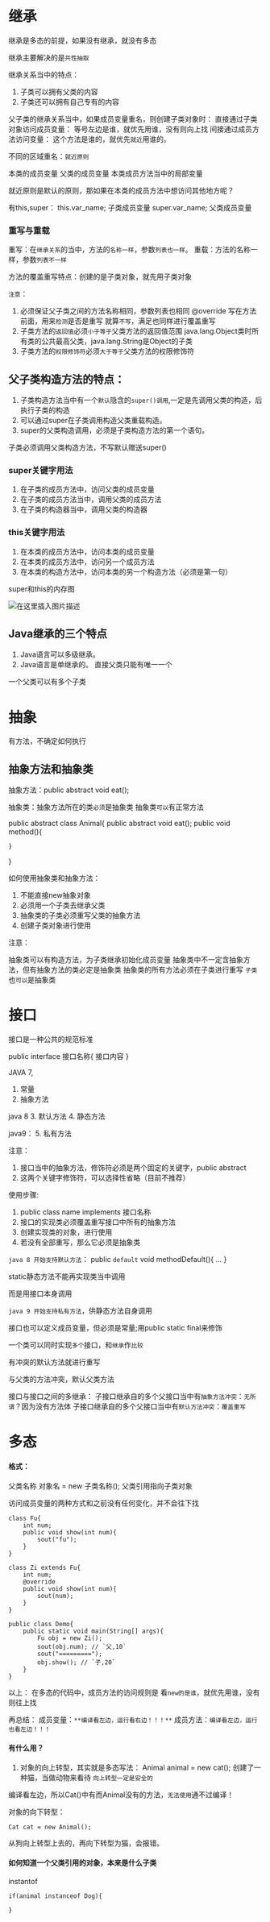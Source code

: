 # 继承

继承是多态的前提，如果没有继承，就没有多态

继承主要解决的是`共性抽取`

继承关系当中的特点：
1. 子类可以拥有父类的内容
2. 子类还可以拥有自己专有的内容 

父子类的继承关系当中，如果成员变量重名，则创建子类对象时：
直接通过子类对象访问成员变量：
    等号左边是谁，就优先用谁，没有则向上找
间接通过成员方法访问变量：
    这个方法是谁的，就优先`就近`用谁的。

不同的区域重名：`就近原则`

本类的成员变量
父类的成员变量
本类成员方法当中的局部变量

就近原则是默认的原则，那如果在本类的成员方法中想访问其他地方呢？

有this,super：
this.var_name; 子类成员变量
super.var_name; 父类成员变量

### 重写与重载

重写：在`继承关系`的当中，方法的`名称一样`，参数`列表也一样`。
重载：方法的名称一样，参数`列表不一样`

方法的覆盖重写特点：创建的是子类对象，就先用子类对象

`注意`：
1. 必须保证父子类之间的方法名称相同，参数列表也相同
@override 写在方法前面，用来`检测`是否是重写
就算`不写`，满足也同样进行覆盖重写
2.  子类方法的`返回值`必须`小于等于`父类方法的返回值范围
java.lang.Object类时所有类的公共最高父类，java.lang.String是Object的子类
3. 子类方法的`权限修饰符`必须`大于等于`父类方法的权限修饰符 

## 父子类构造方法的特点：

1. 子类构造方法当中有一个`默认`隐含的`super()调用`,一定是先调用父类的构造，后执行子类的构造
2. 可以通过super在子类调用构造父类重载构造。
3. super的父类构造调用，必须是子类构造方法的第一个语句。

子类必须调用父类构造方法，不写默认赠送super()

### super关键字用法

1. 在子类的成员方法中，访问父类的成员变量
2. 在子类的成员方法当中，调用父类的成员方法
3. 在子类的构造器当中，调用父类的构造器

### this关键字用法

1. 在本类的成员方法中，访问本类的成员变量
2. 在本类的成员方法中，访问另一个成员方法
3. 在本类的构造方法中，访问本类的另一个构造方法（必须是第一句）

super和this的内存图

![在这里插入图片描述](https://img-blog.csdnimg.cn/20190928142725322.png?x-oss-process=image/watermark,type_ZmFuZ3poZW5naGVpdGk,shadow_10,text_aHR0cHM6Ly9ibG9nLmNzZG4ubmV0L2EyNDUyOTMyMDY=,size_16,color_FFFFFF,t_70)

## Java继承的三个特点

1. Java语言可以多级继承。
2. Java语言是单继承的。
直接父类只能有唯一一个

一个父类可以有多个子类

# 抽象

有方法，不确定如何执行

## 抽象方法和抽象类

抽象方法：public abstract void eat();

抽象类：抽象方法所在的类`必须`是抽象类
抽象类`可以`有正常方法

public abstract class Animal{
    public abstract void eat();
    public void method(){

    }
}

如何使用抽象类和抽象方法：
1. 不能直接new抽象对象
2. 必须用一个子类去继承父类
3. 抽象类的子类必须重写父类的抽象方法
4. 创建子类对象进行使用

注意：

抽象类可以有构造方法，为子类继承初始化成员变量
抽象类中不一定含抽象方法，但有抽象方法的类必定是抽象类
抽象类的所有方法必须在子类进行重写
`子类`也`可以`是抽象类

# 接口

接口是一种公共的规范标准

public interface 接口名称{
    接口内容
}

JAVA 7,
1. 常量
2. 抽象方法

java 8
3. 默认方法
4. 静态方法

java9：
5. 私有方法

注意：
1. 接口当中的抽象方法，修饰符必须是两个固定的关键字，public abstract
2. 这两个关键字修饰符，可以选择性省略（目前不推荐）

使用步骤:
1. public class name implements 接口名称
2. 接口的实现类必须覆盖重写接口中所有的抽象方法
3. 创建实现类的对象，进行使用
4. 若没有全部重写，那么它必须是抽象类

`java 8 开始支持默认方法`：
public `default` void methodDefault(){
    ...
}

static静态方法不能再实现类当中调用

而是用接口本身调用

`java 9 开始支持私有方法`，供静态方法自身调用

接口也可以定义成员变量，但必须是常量;用public static final来修饰

一个类可以同时实现`多个`接口，和`继承`作`比较`

有冲突的默认方法就进行重写

与父类的方法冲突，默认父类方法

接口与接口之间的多继承：
子接口继承自的多个父接口当中有`抽象方法冲突`：`无所谓`？因为没有方法体
子接口继承自的多个父接口当中有`默认方法冲突`：`覆盖重写`

# 多态

#### 格式：
父类名称 对象名 = new 子类名称();
父类引用指向子类对象

访问成员变量的两种方式和之前没有任何变化，并不会往下找
```
class Fu{
    int num;
    public void show(int num){
        sout("fu");
    }
}

class Zi extends Fu{
    int num;
    @override
    public void show(int num){
        sout(num);
    }
}

public class Demo{
    public static void main(String[] args){
        Fu obj = new Zi();
        sout(obj.num); // `父,10`
        sout("=========");
        obj.show(); // `子,20`
    }
}
```

以上：
在多态的代码中，成员方法的访问规则是
看`new的是谁`，就优先用谁，没有则往上找

再总结：
成员变量：`**编译看左边，运行看右边！！！**`
成员方法：`编译看左边，运行也看左边！！！`

#### 有什么用？
 
1. 对象的向上转型，其实就是多态写法：
Animal animal = new cat();
创建了一种猫，当做动物来看待
`向上转型一定是安全的`

编译看左边，所以Cat()中有而Animal没有的方法，`无法使用`通不过编译！

对象的向下转型：
```
Cat cat = new Animal();
```
从狗向上转型上去的，再向下转型为猫，会报错。


#### 如何知道一个父类引用的对象，本来是什么子类

instantof

```
if(animal instanceof Dog){

}
```